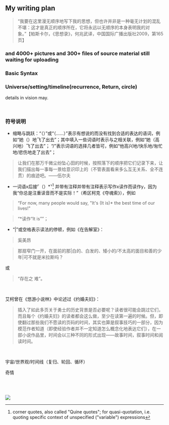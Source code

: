 
## My writing plan

> “我要在这里漫无顺序地写下我的思想，但也许并非是一种毫无计划的混乱不堪：这才是真正的顺序所在，它将永远以无顺序的本身表明我的对象。”【帕斯卡尔，《思想录》，何兆武译，中国国际广播出版社2009，第165页】

### and 4000+ pictures and 300+ files of source material still waiting for uploading

### Basic Syntax

### Universe/setting/timeline(recurrence, Return, circle)

details in vision may.

<br/>

### 符号说明

- 缩略与跳跃：“（）”或“（……）”表示有想说的而没有找到合适的表达的语词，例如“她（）地飞了出去”；其中填入一些词语时表示与之相关联，例如“她（高兴地）飞了出去”；
“/”表示词语的选择几者皆可，例如“他高兴地/快乐地/匆忙地/悲伤地走了出去”；

> 让我们在那万千微尘纷坠心田的时候，按照落下的顺序把它们记录下来，让我们描出每一事每一景给意识印上的（不管表面看来多么互无关系、全不连贯）的痕迹吧。——伍尔夫

- 一词语x后接⌜（）*⌝[^1] 并带有注释并带有注释表示写作x读作而读作y，因为我“你总是注重读音而不是实际！”（希区柯克《夺魂索》），例如

> “For now, many people would say, "It's (It is)* the best time of our lives!"

> “*读作“It is””；

- “|”或空格表示读法的停顿，例如《在告解室》：   

>    奚美昂

> 那扇窄门一开，在面前的那|白的、白发的、矮小的/不太高的面目和善的少年|可不就是米拉斯吗？

或

> “存在之 难”。

<br/>

艾柯曾在《悠游小说林》中论述过《约婚夫妇》：

> 插入了如此多页关于勇士的历史背景是否必要呢？读者很可能会跳过它们，而且每个《约婚夫妇》的读者都会这么做，至少在读第一遍的时候。但，即使翻过那些我们不愿读的页码的时间，其实也算是叙事技巧的一部分，因为模范作者知道（即使经验作者并不一定知道怎么概念化地表达它们），在一部小说作品里，时间会以三种不同的形式出现——故事时间，叙事时间和阅读时间。

<br/>

[^1]: corner quotes, also called "Quine quotes"; for quasi-quotation, i.e. quoting specific context of unspecified ("variable") expressions

宇宙/世界观/时间线（复归、轮回、循环）

奇情

<br/><br/>

![](https://raw.githubusercontent.com/FinalFantasy27/FinalFantasy27/main/images/5.png.png)
